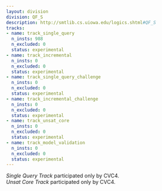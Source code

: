 ```yaml
---
layout: division
division: QF_S
description: http://smtlib.cs.uiowa.edu/logics.shtml#QF_S
tracks:
- name: track_single_query
  n_insts: 988
  n_excluded: 0
  status: experimental
- name: track_incremental
  n_insts: 0
  n_excluded: 0
  status: experimental
- name: track_single_query_challenge
  n_insts: 0
  n_excluded: 0
  status: experimental
- name: track_incremental_challenge
  n_insts: 0
  n_excluded: 0
  status: experimental
- name: track_unsat_core
  n_insts: 0
  n_excluded: 0
  status: experimental
- name: track_model_validation
  n_insts: 0
  n_excluded: 0
  status: experimental
---
```

*Single Query Track* participated only by CVC4.  
*Unsat Core Track* participated only by CVC4.
